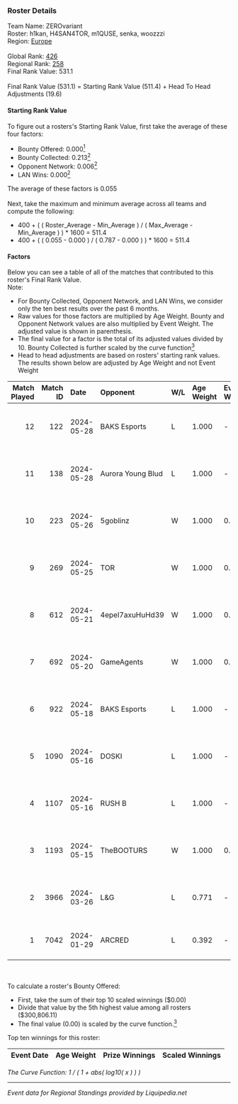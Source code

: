 ### Roster Details<br />
Team Name: ZEROvariant<br />
Roster: h1kan, H4SAN4TOR, m1QUSE, senka, woozzzi<br />
Region: [Europe]( ../standings_europe.md)<br />
<br />
Global Rank: [426](../standings_global.md)<br />
Regional Rank: [258]( ../standings_europe.md)<br />
Final Rank Value:  531.1<br />
<br />
Final Rank Value (531.1) = Starting Rank Value (511.4) + Head To Head Adjustments (19.6)<br />

#### Starting Rank Value<br />
To figure out a rosters's Starting Rank Value, first take the average of these four factors:<br />
- Bounty Offered: 0.000[<sup>1</sup>](#table2)
- Bounty Collected: 0.213[<sup>2</sup>](#table1)
- Opponent Network: 0.006[<sup>2</sup>](#table1)
- LAN Wins: 0.000[<sup>2</sup>](#table1)

The average of these factors is 0.055<br />
<br />
Next, take the maximum and minimum average across all teams and compute the following:<br />
- 400 + ( ( Roster_Average - Min_Average ) / ( Max_Average - Min_Average ) ) * 1600 = 511.4
- 400 + ( ( 0.055 - 0.000 ) / ( 0.787 - 0.000 ) ) * 1600 = 511.4


#### Factors<br />
Below you can see a table of all of the matches that contributed to this roster's Final Rank Value.<br />
Note:<br />

- For Bounty Collected, Opponent Network, and LAN Wins, we consider only the ten best results over the past 6 months.
- Raw values for those factors are multiplied by Age Weight. Bounty and Opponent Network values are also multiplied by Event Weight. The adjusted value is shown in parenthesis.
- The final value for a factor is the total of its adjusted values divided by 10. Bounty Collected is further scaled by the curve function[<sup>3</sup>](#curveFunction)
- Head to head adjustments are based on rosters' starting rank values. The results shown below are adjusted by Age Weight and not Event Weight
<span id="table1"></span><br />


| Match Played | Match ID | Date       | Opponent          | W/L | Age Weight | Event Weight | Bounty Collected | Opponent Network | LAN Wins  | H2H Adj. | Roster                                   |
| -: | -: | :- | :- | :- | :- | :- | :- | :- | :- | -: | :- |
|           12 |      122 | 2024-05-28 | BAKS Esports      | L   | 1.000      | -            | -                | -                | -         |   -12.75 | h1kan, H4SAN4TOR, m1QUSE, senka, woozzzi |
|           11 |      138 | 2024-05-28 | Aurora Young Blud | L   | 1.000      | -            | -                | -                | -         |    -6.13 | h1kan, H4SAN4TOR, m1QUSE, senka, woozzzi |
|           10 |      223 | 2024-05-26 | 5goblinz          | W   | 1.000      | 0.143        | 0.000 (0.000)    | 0.083 (0.012)    | 0 (0.000) |    14.82 | h1kan, H4SAN4TOR, m1QUSE, senka, woozzzi |
|            9 |      269 | 2024-05-25 | TOR               | W   | 1.000      | 0.143        | 0.014 (0.002)    | 0.196 (0.028)    | 0 (0.000) |    26.01 | h1kan, H4SAN4TOR, m1QUSE, senka, woozzzi |
|            8 |      612 | 2024-05-21 | 4epel7axuHuHd39   | W   | 1.000      | 0.143        | 0.000 (0.000)    | 0.055 (0.008)    | 0 (0.000) |    11.58 | gooddeph, h0s3k, h1kan, m1QUSE, senka    |
|            7 |      692 | 2024-05-20 | GameAgents        | W   | 1.000      | 0.143        | 0.000 (0.000)    | 0.054 (0.008)    | 0 (0.000) |    17.03 | gooddeph, h0s3k, h1kan, m1QUSE, senka    |
|            6 |      922 | 2024-05-18 | BAKS Esports      | L   | 1.000      | -            | -                | -                | -         |   -10.91 | h0s3k, h1kan, m1QUSE, senka, woozzzi     |
|            5 |     1090 | 2024-05-16 | DOSKI             | L   | 1.000      | -            | -                | -                | -         |   -19.44 | h0s3k, h1kan, m1QUSE, senka, woozzzi     |
|            4 |     1107 | 2024-05-16 | RUSH B            | L   | 1.000      | -            | -                | -                | -         |    -3.96 | h0s3k, h1kan, m1QUSE, senka, woozzzi     |
|            3 |     1193 | 2024-05-15 | TheBOOTURS        | W   | 1.000      | 0.143        | 0.000 (0.000)    | 0.055 (0.008)    | 0 (0.000) |    10.89 | h0s3k, h1kan, m1QUSE, senka, woozzzi     |
|            2 |     3966 | 2024-03-26 | L&G               | L   | 0.771      | -            | -                | -                | -         |    -5.25 | gr1ks, h1kan, m1QUSE, senka, ZetBest     |
|            1 |     7042 | 2024-01-29 | ARCRED            | L   | 0.392      | -            | -                | -                | -         |    -2.26 | 1NVISIBLEE, DSSj, Get_Jeka, shg, synyx   |

<br />
<span id="table2"></span><br />
To calculate a roster's Bounty Offered:<br />

- First, take the sum of their top 10 scaled winnings ($0.00)
- Divide that value by the 5th highest value among all rosters ($300,806.11)
- The final value (0.00) is scaled by the curve function.[<sup>3</sup>](#curveFunction)

Top ten winnings for this roster:<br />

| Event Date | Age Weight | Prize Winnings | Scaled Winnings |
| :- | -: | :- | :- |


<span id="curveFunction"></span>_The Curve Function: 1 / ( 1 + abs( log10( x ) ) )_<br />

---
_Event data for Regional Standings provided by Liquipedia.net_<br />
